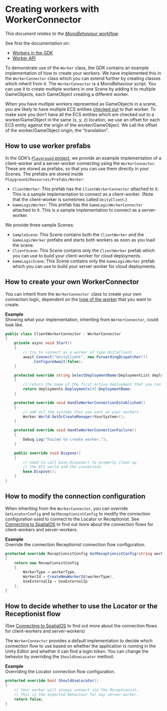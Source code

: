 [//]: # (Doc of docs reference 15.1)

# Creating workers with WorkerConnector
_This document relates to the [MonoBehaviour workflow]({{urlRoot}}/content/intro-workflows-spatialos-entities)._

See first the documentation on:

* [Workers in the GDK]({{urlRoot}}/content/workers/workers-in-the-gdk)  
* [Worker API]({{urlRoot}}/content/workers/api-worker)

To demonstrate use of the `Worker` class, the GDK contains an example implementation
of how to create your workers. We have implemented this in
the `WorkerConnector` class which you can extend further by creating classes which inherit from it.
The `WorkerConnector` is a MonoBehaviour script. You can use it to create multiple workers
in one Scene by adding it to multiple GameObjects, each GameObject creating a different worker.

When you have multiple workers represented as GameObjects in a scene, you are likely to have multiple ECS entities [checked out]({{urlRoot}}/content/glossary#authority) to that worker. To make sure you don’t have all the ECS entities which are checked out to a worker/GameObject in the same (x, y, z) location, we use an offset for each ECS entity against the origin of the worker/GameObject.  We call the offset of the worker/GameObject origin, the “translation”.


## How to use worker prefabs

In the GDK’s [`Playground` project](https://github.com/spatialos/gdk-for-unity/tree/master/workers/unity/Assets/Playground), we provide
an example implementation of a client-worker and a server-worker connecting using the `WorkerConnector`.
These are stored as prefabs, so that you can use them directly in your Scenes.
The prefabs are stored inside `Playground/Resources/Prefabs/Worker`:

  * `ClientWorker`: This prefab has the `ClientWorkerConnector` attached to it. This is a sample implementation to connect as a client-worker. (Note that the client-worker is sometimes called `UnityClient`.)
  * `GameLogicWorker`: This prefab has the `GameLogicWorkerConnector` attached to it. This is a sample implementation to connect as a server-worker.

We provide three sample Scenes:

* `SampleScene`: This Scene contains both the `ClientWorker` and the `GameLogicWorker` prefabs and starts both workers as soon as you load the scene.
* `ClientScene`: This Scene contains only the `ClientWorker` prefab which you can use to build your client-worker for cloud deployments.
* `GameLogicScene`: This Scene contains only the `GameLogicWorker` prefab which you can use to build your server worker for cloud deployments.


## How to create your own WorkerConnector
You can inherit from the `WorkerConnector `class to create your own connection logic,
dependent on the [type of the worker]({{urlRoot}}/content/glossary#worker-types) that you want to create.

**Example**</br>
Showing what your implementation, inheriting from `WorkerConnector`, could look like.

```csharp
public class ClientWorkerConnector : WorkerConnector
{
	private async void Start()
	{
    	// try to connect as a worker of type UnityClient
    	await Connect("UnityClient", new ForwardingDispatcher())
        	.ConfigureAwait(false);
	}

	protected override string SelectDeploymentName(DeploymentList deployments)
	{
    	// return the name of the first active deployment that you can find
    	return deployments.Deployments[0].DeploymentName;
	}

	protected override void HandleWorkerConnectionEstablished()
	{
    	// add all the systems that you want on your workers
    	Worker.World.GetOrCreateManager<YourSystem>();
	}

	protected override void HandleWorkerConnectionFailure()
	{
    	Debug.Log("Failed to create worker.");
	}

	public override void Dispose()
	{
    	// need to call base.Dispose() to properly clean up
    	// the ECS world and the connection
    	base.Dispose();
	}
}
```

## How to modify the connection configuration

When inheriting from the `WorkerConnector`, you can override `GetLocatorConfig` and
`GetReceptionistConfig` to modify the connection configuration used to connect to the
Locator or Receptionist. See [Connecting to SpatialOS]({{urlRoot}}/content/connecting-to-spatialos) to find out more about the connection flows for client-workers and server-workers.

**Example** </br>
Override the connection Receptionist connection flow configuration.

```csharp
protected override ReceptionistConfig GetReceptionistConfig(string workerType)
{
	return new ReceptionistConfig
	{
    	WorkerType = workerType,
    	WorkerId = CreateNewWorkerId(workerType),
    	UseExternalIp = UseExternalIp
	};
}
```

## How to decide whether to use the Locator or the Receptionist flow
(See [Connecting to SpatialOS]({{urlRoot}}/content/connecting-to-spatialos) to find out more about the connection flows for client-workers and server-workers)

The `WorkerConnector` provides a default implementation to decide which connection
flow to use based on whether the application is running in the Unity Editor and whether it
can find a login token. You can change the behavior by overriding the `ShouldUseLocator` method.

**Example** </br>
Overriding the Locator connection flow configuration.

```csharp
protected override bool ShouldUseLocator()
{
	// Your worker will always connect via the Receptionist.
	// This is the expected behaviour for any server-worker.
	return false;
}
```
